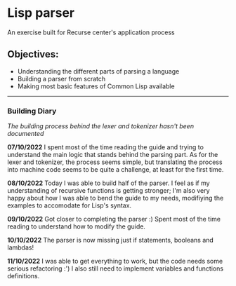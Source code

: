 # Lisp parser
An exercise built for Recurse center's application process

## Objectives:
- Understanding the different parts of parsing a language
- Building a parser from scratch
- Making most basic features of Common Lisp available

---

### Building Diary
*The building process behind the lexer and tokenizer hasn't been documented*

**07/10/2022**
I spent most of the time reading the guide and trying to understand the main logic that stands behind the parsing part.
As for the lexer and tokenizer, the process seems simple, but translating the process into machine code seems to be quite a challenge, at least for the first time.

**08/10/2022**
Today I was able to build half of the parser.
I feel as if my understanding of recursive functions is getting stronger; I'm also very happy about how I was able to bend the guide to my needs, modifiying the examples to accomodate for Lisp's syntax.

**09/10/2022**
Got closer to completing the parser :)
Spent most of the time reading to understand how to modify the guide.

**10/10/2022**
The parser is now missing just if statements, booleans and lambdas!

**11/10/2022**
I was able to get everything to work, but the code needs some serious refactoring :')
I also still need to implement variables and functions definitions.